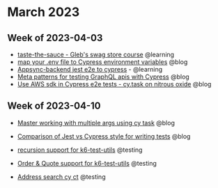 # March 2023

## Week of 2023-04-03

- [taste-the-sauce - Gleb's swag store course](https://github.com/muratkeremozcan/taste-the-sauce) @learning
- [map your .env file to Cypress environment variables](https://www.youtube.com/watch?v=fq-VDY6VQls) @blog
- [Appsync-backend jest e2e to cypress](https://github.com/muratkeremozcan/appsyncmasterclass-backend) - @learning
- [Meta patterns for testing GraphQL apis with Cypress](https://www.youtube.com/watch?v=qPLEGJnd6E8) @blog
- [Use AWS sdk in Cypress e2e tests - cy.task on nitrous oxide](https://www.youtube.com/watch?v=krcV6p4daxM) @blog

## Week of 2023-04-10

- [Master working with multiple args using cy task](https://www.youtube.com/watch?v=OH-ptCdYPxU) @blog

- [Comparison of Jest vs Cypress style for writing tests](https://www.youtube.com/watch?v=jTgT3VGhqKw) @blog

- [recursion support for k6-test-utils](https://github.com/helloextend/k6-test-utils/pull/33) @testing

- [Order & Quote support for k6-test-utils](https://github.com/helloextend/k6-test-utils/pull/31) @testing

- [Address search cy ct](https://github.com/helloextend/client/pull/6104) @testing

  

  
